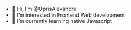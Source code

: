 - 👋 Hi, I’m @OprisAlexandru
- 👀 I’m interested in Frontend Web development
- 🌱 I’m currently learning native Javascript

<!---
OprisAlexandru/OprisAlexandru is a ✨ special ✨ repository because its `README.md` (this file) appears on your GitHub profile.
You can click the Preview link to take a look at your changes.
--->
